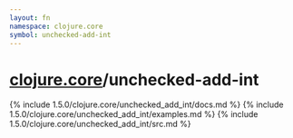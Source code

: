 ```yaml
---
layout: fn
namespace: clojure.core
symbol: unchecked-add-int
---
```


# [clojure.core](../)/unchecked-add-int

{% include 1.5.0/clojure.core/unchecked_add_int/docs.md %}
{% include 1.5.0/clojure.core/unchecked_add_int/examples.md %}
{% include 1.5.0/clojure.core/unchecked_add_int/src.md %}

